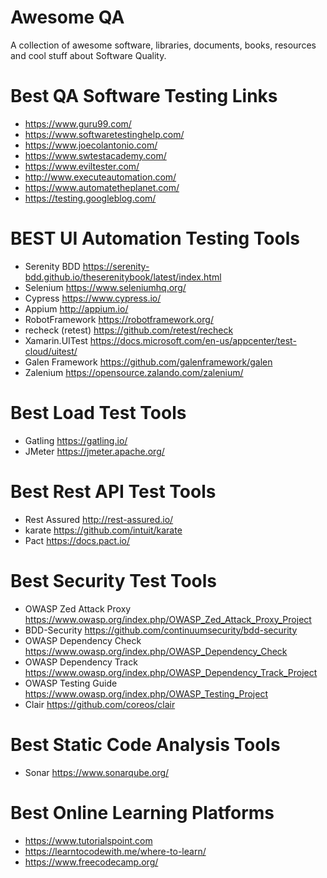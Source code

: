 # Awesome QA

A collection of awesome software, libraries, documents, books, resources and cool stuff about Software Quality.


# Best QA Software Testing Links
-  https://www.guru99.com/  
-  https://www.softwaretestinghelp.com/   
-  https://www.joecolantonio.com/  
-  https://www.swtestacademy.com/  
-  https://www.eviltester.com/  
-  http://www.executeautomation.com/  
-  https://www.automatetheplanet.com/
-  https://testing.googleblog.com/  


# BEST UI Automation Testing Tools 
-  Serenity BDD      https://serenity-bdd.github.io/theserenitybook/latest/index.html
-  Selenium          https://www.seleniumhq.org/ 
-  Cypress           https://www.cypress.io/ 
-  Appium            http://appium.io/ 
-  RobotFramework    https://robotframework.org/  
-  recheck (retest)  https://github.com/retest/recheck
-  Xamarin.UITest    https://docs.microsoft.com/en-us/appcenter/test-cloud/uitest/  
-  Galen Framework   https://github.com/galenframework/galen  
-  Zalenium          https://opensource.zalando.com/zalenium/
# Best Load Test Tools
-  Gatling  https://gatling.io/  
-  JMeter   https://jmeter.apache.org/ 

# Best Rest API Test Tools
-  Rest Assured      http://rest-assured.io/
-  karate            https://github.com/intuit/karate  
-  Pact              https://docs.pact.io/   

# Best Security Test Tools
-  OWASP Zed Attack Proxy  https://www.owasp.org/index.php/OWASP_Zed_Attack_Proxy_Project  
- BDD-Security             https://github.com/continuumsecurity/bdd-security
- OWASP Dependency Check   https://www.owasp.org/index.php/OWASP_Dependency_Check
- OWASP Dependency Track   https://www.owasp.org/index.php/OWASP_Dependency_Track_Project
- OWASP Testing Guide      https://www.owasp.org/index.php/OWASP_Testing_Project  
- Clair                    https://github.com/coreos/clair  

# Best Static Code Analysis Tools
- Sonar                    https://www.sonarqube.org/

# Best Online Learning Platforms
-  https://www.tutorialspoint.com  
-  https://learntocodewith.me/where-to-learn/  
-  https://www.freecodecamp.org/  

